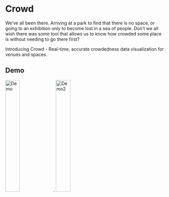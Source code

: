 # Crowd

We’ve all been there. Arriving at a park to find that there is no space, or going to an exhibition only to become lost in a sea of people. Don’t we all wish there was some tool that allows us to know how crowded some place is without needing to go there first?

Introducing Crowd - Real-time, accurate crowdedness data visualization for venues and spaces.

## Demo
<img src="https://github.com/r06921039/Crowd/blob/main/Demo_1.gif" alt="Demo" width="30%" height="30%"/>.  <img src="https://github.com/r06921039/Crowd/blob/main/Demo_2.gif" alt="Demo2" width="30%" height="30%"/>

